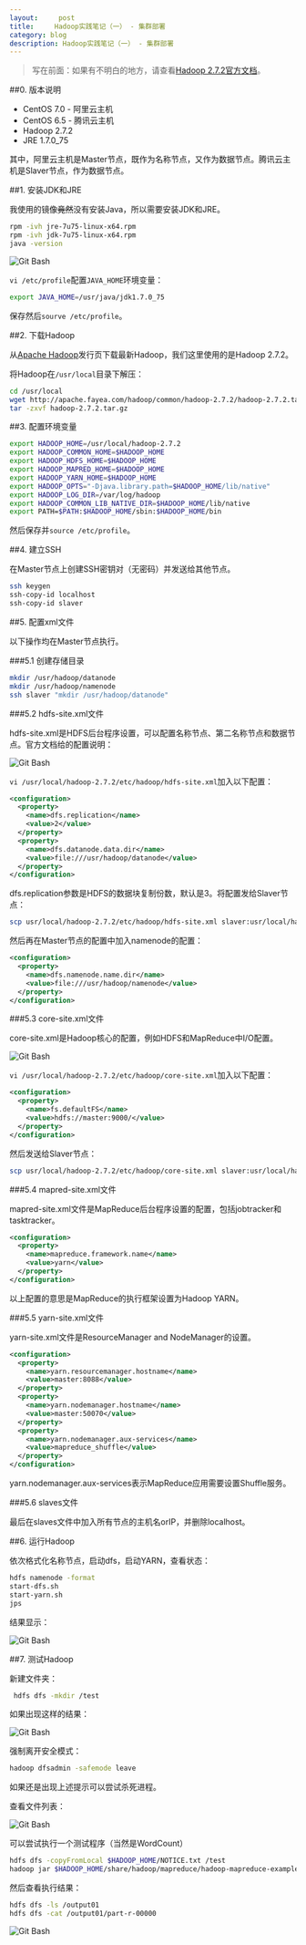 ```yaml
---
layout:     post
title:     Hadoop实践笔记（一） - 集群部署
category: blog
description: Hadoop实践笔记（一） - 集群部署
---
```


> 写在前面：如果有不明白的地方，请查看[Hadoop 2.7.2官方文档](http://hadoop.apache.org/docs/r2.7.2/hadoop-project-dist/hadoop-common/ClusterSetup.html)。

##0. 版本说明

* CentOS 7.0 - 阿里云主机
* CentOS 6.5 - 腾讯云主机
* Hadoop 2.7.2
* JRE 1.7.0_75

其中，阿里云主机是Master节点，既作为名称节点，又作为数据节点。腾讯云主机是Slaver节点，作为数据节点。

##1. 安装JDK和JRE

我使用的镜像~~竟然~~没有安装Java，所以需要安装JDK和JRE。

``` bash
rpm -ivh jre-7u75-linux-x64.rpm
rpm -ivh jdk-7u75-linux-x64.rpm
java -version
```

![Git Bash](/images/hadoop/1465284762567.png)

`vi /etc/profile`配置`JAVA_HOME`环境变量：

``` bash
export JAVA_HOME=/usr/java/jdk1.7.0_75
```

保存然后`sourve /etc/profile`。


##2. 下载Hadoop

从[Apache Hadoop](http://hadoop.apache.org/core/release.html)发行页下载最新Hadoop，我们这里使用的是Hadoop 2.7.2。

将Hadoop在`/usr/local`目录下解压：

``` bash
cd /usr/local
wget http://apache.fayea.com/hadoop/common/hadoop-2.7.2/hadoop-2.7.2.tar.gz
tar -zxvf hadoop-2.7.2.tar.gz
```

##3. 配置环境变量

``` bash
export HADOOP_HOME=/usr/local/hadoop-2.7.2
export HADOOP_COMMON_HOME=$HADOOP_HOME
export HADOOP_HDFS_HOME=$HADOOP_HOME
export HADOOP_MAPRED_HOME=$HADOOP_HOME
export HADOOP_YARN_HOME=$HADOOP_HOME
export HADOOP_OPTS="-Djava.library.path=$HADOOP_HOME/lib/native"
export HADOOP_LOG_DIR=/var/log/hadoop
export HADOOP_COMMON_LIB_NATIVE_DIR=$HADOOP_HOME/lib/native
export PATH=$PATH:$HADOOP_HOME/sbin:$HADOOP_HOME/bin
```

然后保存并`source /etc/profile`。

##4. 建立SSH

在Master节点上创建SSH密钥对（无密码）并发送给其他节点。

``` bash
ssh keygen
ssh-copy-id localhost
ssh-copy-id slaver
```



##5. 配置xml文件

以下操作均在Master节点执行。

###5.1 创建存储目录

``` bash
mkdir /usr/hadoop/datanode
mkdir /usr/hadoop/namenode
ssh slaver "mkdir /usr/hadoop/datanode"
```

###5.2 hdfs-site.xml文件

hdfs-site.xml是HDFS后台程序设置，可以配置名称节点、第二名称节点和数据节点。官方文档给的配置说明：

![Git Bash](/images/hadoop/1465309804734.png)

`vi /usr/local/hadoop-2.7.2/etc/hadoop/hdfs-site.xml`加入以下配置：

``` xml
<configuration>
  <property>
    <name>dfs.replication</name>
    <value>2</value>
  </property>
  <property>
    <name>dfs.datanode.data.dir</name>
    <value>file:///usr/hadoop/datanode</value>
  </property>
</configuration>
```

dfs.replication参数是HDFS的数据块复制份数，默认是3。将配置发给Slaver节点：

```bash
scp usr/local/hadoop-2.7.2/etc/hadoop/hdfs-site.xml slaver:usr/local/hadoop-2.7.2/etc/hadoop/
```

然后再在Master节点的配置中加入namenode的配置：

``` xml
<configuration>
  <property>
    <name>dfs.namenode.name.dir</name>
    <value>file:///usr/hadoop/namenode</value>
  </property>
</configuration>
```

###5.3 core-site.xml文件

core-site.xml是Hadoop核心的配置，例如HDFS和MapReduce中I/O配置。

![Git Bash](/images/hadoop/1465312050006.png)

`vi /usr/local/hadoop-2.7.2/etc/hadoop/core-site.xml`加入以下配置：

``` xml
<configuration>
  <property>
    <name>fs.defaultFS</name>
    <value>hdfs://master:9000/</value>
  </property>
</configuration>
```

然后发送给Slaver节点：

```bash
scp usr/local/hadoop-2.7.2/etc/hadoop/core-site.xml slaver:usr/local/hadoop-2.7.2/etc/hadoop/
```

###5.4 mapred-site.xml文件

mapred-site.xml文件是MapReduce后台程序设置的配置，包括jobtracker和tasktracker。

``` xml
<configuration>
  <property>
    <name>mapreduce.framework.name</name>
    <value>yarn</value>
  </property>
</configuration>
```

以上配置的意思是MapReduce的执行框架设置为Hadoop YARN。

###5.5 yarn-site.xml文件

yarn-site.xml文件是ResourceManager and NodeManager的设置。

``` xml
<configuration>
  <property>
    <name>yarn.resourcemanager.hostname</name>
    <value>master:8088</value>
  </property>
  <property>
    <name>yarn.nodemanager.hostname</name>
    <value>master:50070</value>
  </property>
  <property>
    <name>yarn.nodemanager.aux-services</name>
    <value>mapreduce_shuffle</value>
  </property>
</configuration>
```

yarn.nodemanager.aux-services表示MapReduce应用需要设置Shuffle服务。

###5.6 slaves文件

最后在slaves文件中加入所有节点的主机名orIP，并删除localhost。


##6. 运行Hadoop

依次格式化名称节点，启动dfs，启动YARN，查看状态：

``` bash
hdfs namenode -format 
start-dfs.sh 
start-yarn.sh 
jps
``` 

结果显示：

![Git Bash](/images/hadoop/1465369930511.png)

##7. 测试Hadoop

新建文件夹：

``` bash
 hdfs dfs -mkdir /test
```

如果出现这样的结果：

![Git Bash](/images/hadoop/1465370075185.png)

强制离开安全模式：

``` bash
hadoop dfsadmin -safemode leave
```

如果还是出现上述提示可以尝试杀死进程。

查看文件列表：

![Git Bash](/images/hadoop/1465370724032.png)

可以尝试执行一个测试程序（当然是WordCount）

``` bash
hdfs dfs -copyFromLocal $HADOOP_HOME/NOTICE.txt /test
hadoop jar $HADOOP_HOME/share/hadoop/mapreduce/hadoop-mapreduce-examples-2.7.2.jar wordcount /test/NOTICE.txt /output01
```

然后查看执行结果：

``` bash
hdfs dfs -ls /output01 
hdfs dfs -cat /output01/part-r-00000
```

![Git Bash](/images/hadoop/1465374427835.png)




